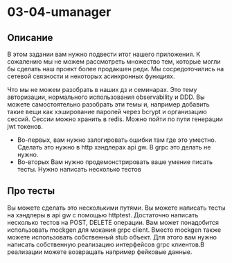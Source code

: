 # 03-04-umanager

## Описание
В этом задании вам нужно подвести итог нашего приложения. К сожалению мы не можем рассмотреть множество тем, которые 
могли бы сделать наш проект более продакшен реди. Мы сосредоточились на сетевой связности и некоторых асинхронных 
функциях.

Что мы не можем разобрать в наших дз и семинарах. Это тему авторизации, нормального использования observability и DDD.
Вы можете самостоятельно разобрать эти темы и, например добавить такие вещи как хэширование паролей через bcrypt и 
организацию сессий. Сессии можно хранить в redis. Можно пойти по пути генерации jwt токенов.

* Во-первых, вам нужно залогировать ошибки там где это уместно. Сделать это нужно в http хэндлерах api gw. В grpc это 
делать не нужно. 
* Во-вторых Вам нужно продемонстрировать ваше умение писать тесты. Нужно написать несколько тестов

## Про тесты
Вы можете сделать это несколькими путями. Вы можете
написать тесты на хэндлеры в api gw с помощью httptest. Достаточно написать несколько тестов на POST, DELETE
операции. Вам может понадобится использовать mockgen для мокания grpc client. Вместо mockgen также можете
использовать собственный stub объект. Для этого вам нужно написать собственную реализацию интерфейсов grpc
клиентов.В реализации можете возвращать например фейковые данные. 


